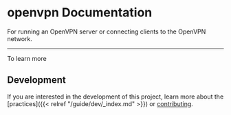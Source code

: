 # openvpn Documentation

For running an OpenVPN server or connecting clients to the OpenVPN network.

---

To learn more

## Development

If you are interested in the development of this project, learn more about the [practices]({{< relref "/guide/dev/_index.md" >}}) or [contributing](../CONTRIBUTING.md).
